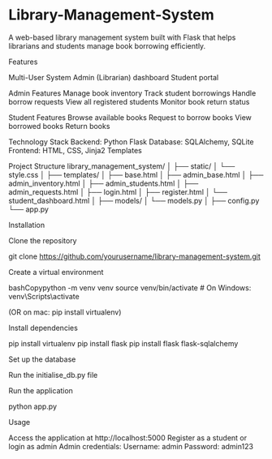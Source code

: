 # Library-Management-System

A web-based library management system built with Flask that helps librarians and students manage book borrowing efficiently.

Features

Multi-User System
Admin (Librarian) dashboard
Student portal

Admin Features
Manage book inventory
Track student borrowings
Handle borrow requests
View all registered students
Monitor book return status


Student Features
Browse available books
Request to borrow books
View borrowed books
Return books

Technology Stack
Backend: Python Flask
Database: SQLAlchemy, SQLite
Frontend: HTML, CSS, Jinja2 Templates

Project Structure
library_management_system/
│
├── static/
│   └── style.css
│
├── templates/
│   ├── base.html
│   ├── admin_base.html
│   ├── admin_inventory.html
│   ├── admin_students.html
│   ├── admin_requests.html
│   ├── login.html
│   ├── register.html
│   └── student_dashboard.html
│
├── models/
│   └── models.py
│
├── config.py
└── app.py

Installation

Clone the repository

git clone https://github.com/yourusername/library-management-system.git

Create a virtual environment

bashCopypython -m venv venv
source venv/bin/activate  # On Windows: venv\Scripts\activate

(OR on mac:
pip install virtualenv)

Install dependencies

pip install virtualenv
pip install flask
pip install flask flask-sqlalchemy

Set up the database

Run the initialise_db.py file

Run the application

python app.py

Usage

Access the application at http://localhost:5000
Register as a student or login as admin
Admin credentials:
Username: admin
Password: admin123
